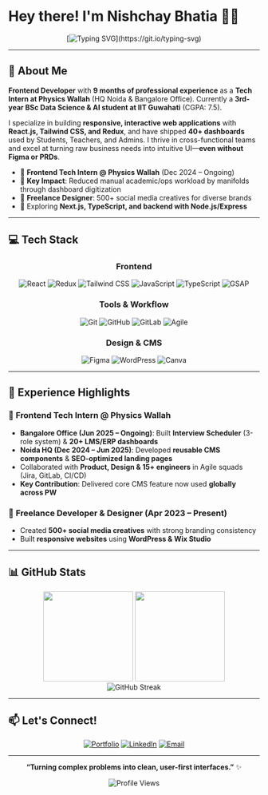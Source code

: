 # Hey there! I'm Nishchay Bhatia 👨‍💻

<div align="center">
  
  [![Typing SVG](https://readme-typing-svg.demolab.com?font=Fira+Code&weight=500&size=24&pause=1000&color=00D4FF&center=true&vCenter=true&width=600&lines=Design-Product+teams+inSync+Dev;Student+%40+IIT+Guwahati;Tech+Intern+%40+Physics+Wallah;Building+Creative-Functional+Web+Apps;Reducing+Ops+Workload;)](https://git.io/typing-svg)
  
</div>

---

## 🚀 About Me

**Frontend Developer** with **9 months of professional experience** as a **Tech Intern at Physics Wallah** (HQ Noida & Bangalore Office). Currently a **3rd-year BSc Data Science & AI student at IIT Guwahati** (CGPA: 7.5).

I specialize in building **responsive, interactive web applications** with **React.js, Tailwind CSS, and Redux**, and have shipped **40+ dashboards** used by Students, Teachers, and Admins. I thrive in cross-functional teams and excel at turning raw business needs into intuitive UI—**even without Figma or PRDs**.

- 💼 **Frontend Tech Intern @ Physics Wallah** (Dec 2024 – Ongoing)
- 🎯 **Key Impact**: Reduced manual academic/ops workload by manifolds through dashboard digitization
- 🎨 **Freelance Designer**: 500+ social media creatives for diverse brands
- 🌱 Exploring **Next.js, TypeScript, and backend with Node.js/Express**

---

## 💻 Tech Stack

<div align="center">

### Frontend
![React](https://img.shields.io/badge/React-20232A?style=for-the-badge&logo=react&logoColor=61DAFB)
![Redux](https://img.shields.io/badge/Redux-593D88?style=for-the-badge&logo=redux&logoColor=white)
![Tailwind CSS](https://img.shields.io/badge/Tailwind_CSS-38B2AC?style=for-the-badge&logo=tailwind-css&logoColor=white)
![JavaScript](https://img.shields.io/badge/JavaScript-F7DF1E?style=for-the-badge&logo=javascript&logoColor=black)
![TypeScript](https://img.shields.io/badge/TypeScript-007ACC?style=for-the-badge&logo=typescript&logoColor=white)
![GSAP](https://img.shields.io/badge/GSAP-88CE02?style=for-the-badge&logo=greensock&logoColor=white)

### Tools & Workflow
![Git](https://img.shields.io/badge/Git-F05032?style=for-the-badge&logo=git&logoColor=white)
![GitHub](https://img.shields.io/badge/GitHub-100000?style=for-the-badge&logo=github&logoColor=white)
![GitLab](https://img.shields.io/badge/GitLab-FC6D26?style=for-the-badge&logo=gitlab&logoColor=white)
![Agile](https://img.shields.io/badge/Agile-000000?style=for-the-badge&logo=azuredevops&logoColor=white)

### Design & CMS
![Figma](https://img.shields.io/badge/Figma-F24E1E?style=for-the-badge&logo=figma&logoColor=white)
![WordPress](https://img.shields.io/badge/WordPress-21759B?style=for-the-badge&logo=wordpress&logoColor=white)
![Canva](https://img.shields.io/badge/Canva-00C4CC?style=for-the-badge&logo=canva&logoColor=white)

</div>

---

## 🌟 Experience Highlights

### 💼 **Frontend Tech Intern @ Physics Wallah**
- **Bangalore Office (Jun 2025 – Ongoing)**: Built **Interview Scheduler** (3-role system) & **20+ LMS/ERP dashboards**  
- **Noida HQ (Dec 2024 – Jun 2025)**: Developed **reusable CMS components** & **SEO-optimized landing pages**  
- Collaborated with **Product, Design & 15+ engineers** in Agile squads (Jira, GitLab, CI/CD)  
- **Key Contribution**: Delivered core CMS feature now used **globally across PW**

### 🎨 **Freelance Developer & Designer** (Apr 2023 – Present)
- Created **500+ social media creatives** with strong branding consistency  
- Built **responsive websites** using **WordPress & Wix Studio**

---

## 📊 GitHub Stats

<div align="center">
  <img height="180em" src="https://github-readme-stats.vercel.app/api?username=nishb369&show_icons=true&theme=github_dark&include_all_commits=true&count_private=true&hide_border=true"/>
  <img height="180em" src="https://github-readme-stats.vercel.app/api/top-langs/?username=nishb369&layout=compact&theme=github_dark&hide_border=true"/>
</div>

<div align="center">
  <img src="https://streak-stats.demolab.com?user=nishb369&theme=github-dark-blue&hide_border=true&border_radius=10" alt="GitHub Streak"/>
</div>

---

## 📫 Let's Connect!

<div align="center">

[![Portfolio](https://img.shields.io/badge/Portfolio-nishchaybhatia.vercel.app-00D4FF?style=for-the-badge&logo=vercel)](https://nishchaybhatia.vercel.app/)
[![LinkedIn](https://img.shields.io/badge/LinkedIn-Nishchay_Bhatia-0077B5?style=for-the-badge&logo=linkedin)](https://www.linkedin.com/in/nishchay-bhatia/)
[![Email](https://img.shields.io/badge/Email-nishb303@gmail.com-D14836?style=for-the-badge&logo=gmail)](mailto:nishbcodes@gmail.com)

</div>

---

<div align="center">
  
  **“Turning complex problems into clean, user-first interfaces.”** ✨
  
  ![Profile Views](https://komarev.com/ghpvc/?username=nishb369&color=00D4FF&style=flat)
  
</div>
